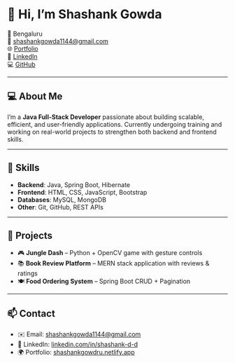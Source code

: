# 👋 Hi, I’m Shashank Gowda  

📍 Bengaluru  
📧 [shashankgowda1144@gmail.com](mailto:shashankgowda1144@gmail.com)  
🌐 [Portfolio](https://shashankgowdru.netlify.app)  
🔗 [LinkedIn](https://linkedin.com/in/shashank-d-d)  
💻 [GitHub](https://github.com/shashankgowda1144)  

---

## 💻 About Me
I’m a **Java Full-Stack Developer** passionate about building scalable, efficient, and user-friendly applications. Currently undergoing training and working on real-world projects to strengthen both backend and frontend skills.  

---

## 🚀 Skills
- **Backend**: Java, Spring Boot, Hibernate  
- **Frontend**: HTML, CSS, JavaScript, Bootstrap  
- **Databases**: MySQL, MongoDB  
- **Other**: Git, GitHub, REST APIs  

---

## 📂 Projects
- 🎮 **Jungle Dash** – Python + OpenCV game with gesture controls  
- 📚 **Book Review Platform** – MERN stack application with reviews & ratings  
- 🍽 **Food Ordering System** – Spring Boot CRUD + Pagination  

---

## 📫 Contact
- ✉️ Email: shashankgowda1144@gmail.com  
- 🔗 LinkedIn: [linkedin.com/in/shashank-d-d](https://linkedin.com/in/shashank-d-d)  
- 🌍 Portfolio: [shashankgowdru.netlify.app](https://shashankgowdru.netlify.app)
